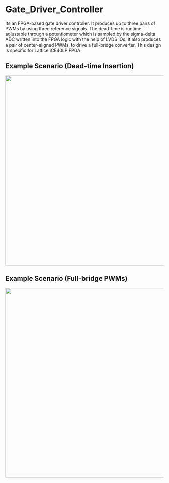 # Gate_Driver_Controller
Its an FPGA-based gate driver controller. It produces up to three pairs of PWMs by using three reference signals. The dead-time is runtime adjustable through a potentiometer which is sampled by the sigma-delta ADC written into the FPGA logic with the help of LVDS IOs. It also produces a pair of center-aligned PWMs, to drive a full-bridge converter. This design is specific for Lattice iCE40LP FPGA. 
## Example Scenario (Dead-time Insertion)
<p align="center">
<img width="600" src= "https://github.com/Awesama-T/Gate_Driver_Controller/assets/121259619/05044c83-8e1c-46fc-85ad-9b1e768b49fa">
</p>

## Example Scenario (Full-bridge PWMs)
<p align="center">
<img width="600" src= "https://github.com/Awesama-T/Gate_Driver_Controller/assets/121259619/5fa39084-d53f-46e6-b1e6-6f1259ce061f">
</p>

